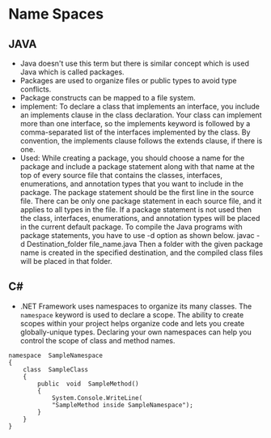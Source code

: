 # Name Spaces

## JAVA
* Java doesn't use this term but there is similar concept which is used Java which is called packages.
* Packages are used to organize files or public types to avoid 
  type conflicts. 
* Package constructs can be mapped to a file system.
* implement:
  To declare a class that implements an interface, you include an implements clause in the class declaration. Your class can implement more than one interface, so the implements keyword is followed by a comma-separated list of the interfaces implemented by the class. By convention, the implements clause follows the extends clause, if there is one.
* Used:
  While creating a package, you should choose a name for the package and include a package statement along with that name at the top of every source file that contains the classes, interfaces, enumerations, and annotation types that you want to include in the package.
  The package statement should be the first line in the source file. There can be only one package statement in each source file, and it applies to all types in the file.
  If a package statement is not used then the class, interfaces, enumerations, and annotation types will be placed in the current default package.
  To compile the Java programs with package statements, you have to use -d option as shown below.
      javac -d Destination_folder file_name.java
  Then a folder with the given package name is created in the specified destination, and the compiled class files will be placed in that folder.
  
## C#
* .NET Framework uses namespaces to organize its many classes. The ```namespace``` keyword is used to declare a scope. The ability to create scopes within your project helps organize code and lets you create globally-unique types.  Declaring your own namespaces can help you control the scope of class and method names.
```
namespace  SampleNamespace  
{  
	class  SampleClass  
	{  
		public  void  SampleMethod()  
		{  
			System.Console.WriteLine(  
			"SampleMethod inside SampleNamespace");  
		}  
	}  
}
```
